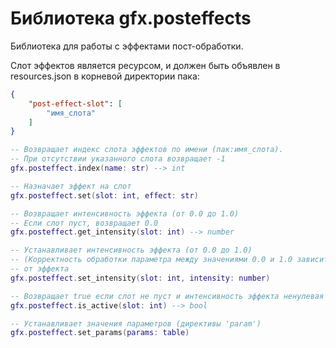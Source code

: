 # Библиотека gfx.posteffects

Библиотека для работы с эффектами пост-обработки.

Слот эффектов является ресурсом, и должен быть объявлен в resources.json в корневой директории пака:

```json
{
    "post-effect-slot": [
        "имя_слота"
    ]
}
```

```lua
-- Возвращает индекс слота эффектов по имени (пак:имя_слота).
-- При отсутствии указанного слота возвращает -1
gfx.posteffect.index(name: str) --> int

-- Назначает эффект на слот
gfx.posteffect.set(slot: int, effect: str)

-- Возвращает интенсивность эффекта (от 0.0 до 1.0)
-- Если слот пуст, возвращает 0.0
gfx.posteffect.get_intensity(slot: int) --> number

-- Устанавливает интенсивность эффекта (от 0.0 до 1.0)
-- (Корректность обработки параметра между значениями 0.0 и 1.0 зависит
-- от эффекта
gfx.posteffect.set_intensity(slot: int, intensity: number)

-- Возвращает true если слот не пуст и интенсивность эффекта ненулевая
gfx.posteffect.is_active(slot: int) --> bool

-- Устанавливает значения параметров (директивы 'param')
gfx.posteffect.set_params(params: table)
```
